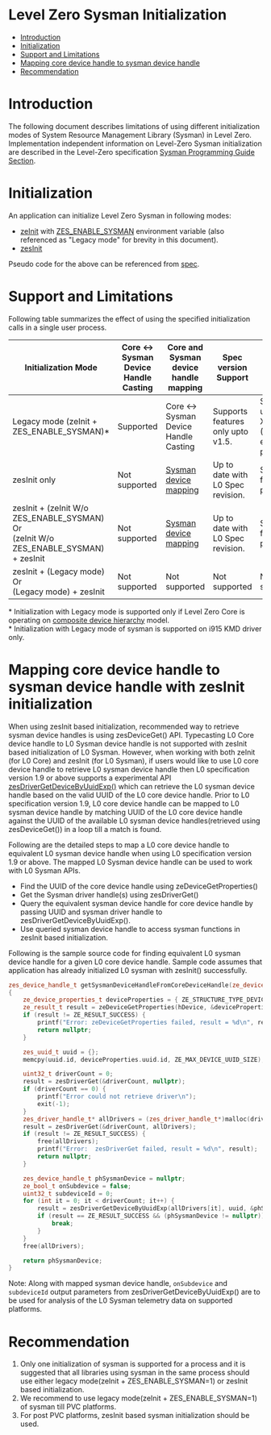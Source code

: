 <!---

Copyright (C) 2024 Intel Corporation

SPDX-License-Identifier: MIT

-->

# Level Zero Sysman Initialization

* [Introduction](#Introduction)
* [Initialization](#Initialization)
* [Support and Limitations](#Support-and-Limitations)
* [Mapping core device handle to sysman device handle](#Mapping-core-device-handle-to-sysman-device-handle-with-zesInit-initialization)
* [Recommendation](#Recommendation)

# Introduction

The following document describes limitations of using different initialization modes of System Resource Management Library (Sysman) in Level Zero. Implementation independent information on Level-Zero Sysman initialization are described in the Level-Zero specification [Sysman Programming Guide Section](https://oneapi-src.github.io/level-zero-spec/level-zero/latest/sysman/PROG.html#sysman-programming-guide).

# Initialization

An application can initialize Level Zero Sysman in following modes:

* [zeInit](https://oneapi-src.github.io/level-zero-spec/level-zero/latest/core/api.html#zeinit) with [ZES_ENABLE_SYSMAN](https://oneapi-src.github.io/level-zero-spec/level-zero/latest/sysman/PROG.html#environment-variables) environment variable (also referenced as "Legacy mode" for brevity in this document).
* [zesInit](https://oneapi-src.github.io/level-zero-spec/level-zero/latest/sysman/api.html#zesinit)

Pseudo code for the above can be referenced from [spec](https://oneapi-src.github.io/level-zero-spec/level-zero/latest/sysman/PROG.html#sysman-programming-guide).

# Support and Limitations

Following table summarizes the effect of using the specified initialization calls in a single user process.

| Initialization  Mode                                                                      | Core <-> Sysman Device Handle Casting | Core and Sysman device handle mapping                                                                           | Spec version Support                                                                                                                 | Platform Support                                  |
|-------------------------------------------------------------------------------------------|---------------------------------------|-----------------------------------------------------------------------------------------------------------------|--------------------------------------------------------------------------------------------------------------------------------------|---------------------------------------------------|
| Legacy mode (zeInit +  ZES_ENABLE_SYSMAN)*                                                                               | Supported                             | Core <-> Sysman Device Handle Casting                                                                           | Supports features only upto v1.5. | Supported up to XeHPC (PVC) and earlier platforms |
| zesInit only                                                                                   | Not supported                         | [Sysman device mapping](https://oneapi-src.github.io/level-zero-spec/level-zero/latest/sysman/api.html#sysmandevicemapping-functions) | Up to date with L0 Spec revision.                                                                                                              | Supported for all platforms.|
| zesInit + (zeInit W/o ZES_ENABLE_SYSMAN) Or <br> (zeInit W/o ZES_ENABLE_SYSMAN) + zesInit | Not supported                         | [Sysman device mapping](https://oneapi-src.github.io/level-zero-spec/level-zero/latest/sysman/api.html#sysmandevicemapping-functions) | Up to date with L0 Spec revision.                                                                                                              | Supported for all platforms.|
| zesInit + (Legacy mode) Or <br> (Legacy mode) + zesInit                                   | Not supported                         | Not supported                                                                                                   | Not supported                                                                                                                        | Not supported                                     |

\* Initialization with Legacy mode is supported only if Level Zero Core is operating on [composite device hierarchy](https://oneapi-src.github.io/level-zero-spec/level-zero/latest/core/PROG.html#device-hierarchy) model.<br>
\* Initialization with Legacy mode of sysman is supported on i915 KMD driver only.

# Mapping core device handle to sysman device handle with zesInit initialization 

When using zesInit based initialization, recommended way to retrieve sysman device handles is using zesDeviceGet() API. Typecasting L0 Core device handle to L0 Sysman device handle is not supported with zesInit based initialization of L0 Sysman. However, when working with both zeInit (for L0 Core) and zesInit (for L0 Sysman), if users would like to use L0 core device handle to retrieve L0 sysman device handle then L0 specification version 1.9 or above supports a experimental API [zesDriverGetDeviceByUuidExp()](https://oneapi-src.github.io/level-zero-spec/level-zero/latest/sysman/api.html#zesdrivergetdevicebyuuidexp) which can retrieve the L0 sysman device handle based on the valid UUID of the L0 core device handle. Prior to L0 specification version 1.9, L0 core device handle can be mapped to L0 sysman device handle by matching UUID of the L0 core device handle against the UUID of the available L0 sysman device handles(retrieved using zesDeviceGet()) in a loop till a match is found.

Following are the detailed steps to map a L0 core device handle to equivalent L0 sysman device handle when using L0 specification version 1.9 or above. The mapped L0 Sysman device handle can be used to work with L0 Sysman APIs. 

* Find the UUID of the core device handle using zeDeviceGetProperties()
* Get the Sysman driver handle(s) using zesDriverGet()
* Query the equivalent sysman device handle for core device handle by passing UUID and sysman driver handle to zesDriverGetDeviceByUuidExp(). 
* Use queried sysman device handle to access sysman functions in zesInit based initialization. 

Following is the sample source code for finding equivalent L0 sysman device handle for a given L0 core device handle. Sample code assumes that application has already initialized L0 sysman with zesInit() successfully.

```cpp
zes_device_handle_t getSysmanDeviceHandleFromCoreDeviceHandle(ze_device_handle_t hDevice)
{
    ze_device_properties_t deviceProperties = { ZE_STRUCTURE_TYPE_DEVICE_PROPERTIES };
    ze_result_t result = zeDeviceGetProperties(hDevice, &deviceProperties);
    if (result != ZE_RESULT_SUCCESS) {
        printf("Error: zeDeviceGetProperties failed, result = %d\n", result); 
        return nullptr;
    }

    zes_uuid_t uuid = {};
    memcpy(uuid.id, deviceProperties.uuid.id, ZE_MAX_DEVICE_UUID_SIZE);

    uint32_t driverCount = 0;
    result = zesDriverGet(&driverCount, nullptr);
    if (driverCount == 0) {
        printf("Error could not retrieve driver\n");
        exit(-1);
    }
    zes_driver_handle_t* allDrivers = (zes_driver_handle_t*)malloc(driverCount * sizeof(zes_driver_handle_t));
    result = zesDriverGet(&driverCount, allDrivers);    
    if (result != ZE_RESULT_SUCCESS) {
        free(allDrivers);
        printf("Error:  zesDriverGet failed, result = %d\n", result);
        return nullptr;
    }

    zes_device_handle_t phSysmanDevice = nullptr;
    ze_bool_t onSubdevice = false;
    uint32_t subdeviceId = 0;
    for (int it = 0; it < driverCount; it++) {
        result = zesDriverGetDeviceByUuidExp(allDrivers[it], uuid, &phSysmanDevice, &onSubdevice, &subdeviceId);
        if (result == ZE_RESULT_SUCCESS && (phSysmanDevice != nullptr)) {
            break;
        }
    }   
    free(allDrivers);

    return phSysmanDevice;
}
```
Note: Along with mapped sysman device handle, `onSubdevice` and `subdeviceId` output parameters from zesDriverGetDeviceByUuidExp() are to be used for analysis of the L0 Sysman telemetry data on supported platforms. 

# Recommendation

1. Only one initialization of sysman is supported for a process and it is suggested that all libraries using sysman in the same process should use either legacy mode(zeInit + ZES_ENABLE_SYSMAN=1) or zesInit based initialization.
2. We recommend to use legacy mode(zeInit + ZES_ENABLE_SYSMAN=1) of sysman till PVC platforms.
3. For post PVC platforms, zesInit based sysman initialization should be used.
